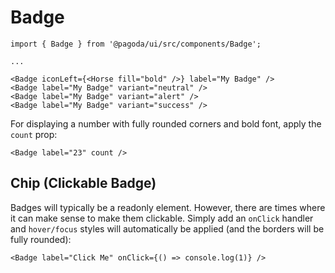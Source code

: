 # Badge

```tsx
import { Badge } from '@pagoda/ui/src/components/Badge';

...

<Badge iconLeft={<Horse fill="bold" />} label="My Badge" />
<Badge label="My Badge" variant="neutral" />
<Badge label="My Badge" variant="alert" />
<Badge label="My Badge" variant="success" />
```

For displaying a number with fully rounded corners and bold font, apply the `count` prop:

```tsx
<Badge label="23" count />
```

## Chip (Clickable Badge)

Badges will typically be a readonly element. However, there are times where it can make sense to make them clickable. Simply add an `onClick` handler and `hover/focus` styles will automatically be applied (and the borders will be fully rounded):

```tsx
<Badge label="Click Me" onClick={() => console.log(1)} />
```
